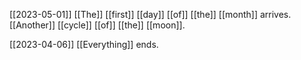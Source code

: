 [[2023-05-01]]
[[The]] [[first]] [[day]] [[of]] [[the]] [[month]] arrives.
[[Another]] [[cycle]] [[of]] [[the]] [[moon]].

[[2023-04-06]]
[[Everything]] ends.

